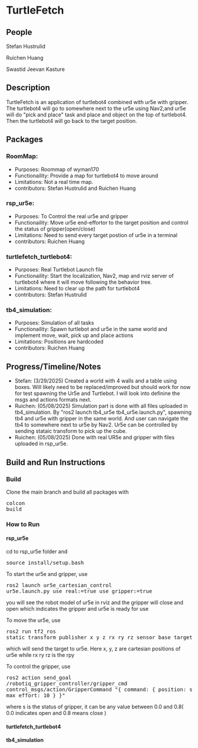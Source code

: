 # TurtleFetch
## People
Stefan Hustrulid

Ruichen Huang

Swastid Jeevan Kasture

## Description
TurtleFetch is an application of turtlebot4 combined with ur5e with gripper. The turtlebot4 will go to somewhere next to the ur5e using Nav2,and ur5e will do "pick and place" task and place and object on the top of turtlebot4. Then the turtlebot4 will go back to the target position.

## Packages
### RoomMap: 
- Purposes:
Roommap of wyman170
- Functionaility:
Provide a map for turtlebot4 to move around
- Limitations:
Not a real time map.
- contributors:
Stefan Hustrulid and Ruichen Huang

### rsp_ur5e: 
- Purposes:
To Control the real ur5e and gripper
- Functionaility:
Move ur5e end-effortor to the target position and control the status of gripper(open/close)
- Limitations:
Need to send every target postion of ur5e in a terminal
- contributors:
Ruichen Huang

### turtlefetch_turtlebot4: 
- Purposes:
Real Turtlebot Launch file
- Functionaility:
Start the localization, Nav2, map and rviz server of turtlebot4 where it will move following the behavior tree.
- Limitations:
Need to clear up the path for turtlebot4
- contributors:
Stefan Hustrulid

### tb4_simulation: 
- Purposes:
Simulation of all tasks
- Functionaility:
Spawn turtlebot and ur5e in the same world and implement move, wait, pick up and place actions
- Limitations:
Positions are hardcoded
- contributors:
Ruichen Huang

## Progress/Timeline/Notes
- Stefan: (3/29/2025) Created a world with 4 walls and a table using boxes. Will likely need to be replaced/improved but should work for now for test spawning the Ur5e and Turtlebot. I will look into definine the msgs and actions formats next.
- Ruichen: (05/08/2025) Simulation part is done with all files uploaded in tb4_simulation. By "ros2 launch tb4_ur5e tb4_ur5e.launch.py", spawning tb4 and ur5e with gripper in the same world. And user can navigate the tb4 to somewhere next to ur5e by Nav2. Ur5e can be controlled by sending stataic transform to pick up the cube.
- Ruichen: (05/08/2025) Done with real UR5e and gripper with files uploaded in rsp_ur5e.

## Build and Run Instructions
### Build
Clone the main branch and build all packages with <pre>colcon build</pre>
### How to Run
#### rsp_ur5e
cd to rsp_ur5e folder and <pre>source install/setup.bash</pre>
To start the ur5e and gripper, use <pre>ros2 launch ur5e_cartesian_control ur5e.launch.py use_real:=true use_gripper:=true</pre>
you will see the robot model of ur5e in rviz and the gripper will close and open which indicates the gripper and ur5e is ready for use

To move the ur5e, use <pre>ros2 run tf2_ros static_transform_publisher x y z rx ry rz sensor_base target</pre>
which will send the target to ur5e. Here x, y, z are cartesian positions of ur5e while rx ry rz is the rpy

To control the gripper, use <pre>ros2 action send_goal   /robotiq_gripper_controller/gripper_cmd   control_msgs/action/GripperCommand   "{ command: { position: s, max_effort: 10 } }"</pre>
where s is the status of gripper, it can be any value between 0.0 and 0.8( 0.0 indicates open and 0.8 means close )

#### turtlefetch_turtlebot4

#### tb4_simulation
